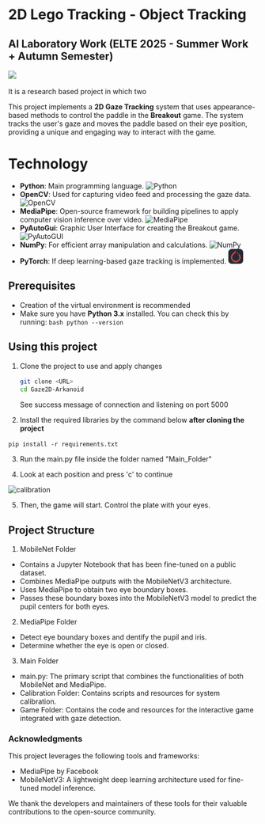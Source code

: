 # 2D Lego Tracking - Object Tracking 
## AI Laboratory Work (ELTE 2025 - Summer Work + Autumn Semester)
<img src = "https://eduscope.me/storage/app/media/pages/affiliated%20universities/LOGOS/ELTE.jpg">

It is a research based project in which two


This project implements a **2D Gaze Tracking** system that uses appearance-based methods to control the paddle in the **Breakout** game. The system tracks the user's gaze and moves the paddle based on their eye position, providing a unique and engaging way to interact with the game.

# Technology
- **Python**: Main programming language. ![Python](https://img.shields.io/badge/Python-3776AB?style=for-the-badge&logo=python&logoColor=white)
- **OpenCV**: Used for capturing video feed and processing the gaze data. <img src="https://github.com/tandpfun/skill-icons/blob/main/icons/OpenCV-Dark.svg" alt="OpenCV" width="30" />
- **MediaPipe**: Open-source framework for building pipelines to apply computer vision inference over video. <img src = "https://viz.mediapipe.dev/logo.png" alt = "MediaPipe" width = "30"/>
- **PyAutoGui**: Graphic User Interface for creating the Breakout game. <img src = "https://miro.medium.com/v2/resize:fit:1200/0*N2n8UFCISGIEr1lH.jpeg" alt = "PyAutoGUI" width = "50" />
- **NumPy**: For efficient array manipulation and calculations. <img src = "https://user-images.githubusercontent.com/50221806/86498208-af4bfe00-bd39-11ea-88fa-c747ae0ddd85.png" alt = "NumPy" width = "30"/>
- **PyTorch**: If deep learning-based gaze tracking is implemented. <img src="https://github.com/tandpfun/skill-icons/blob/main/icons/PyTorch-Dark.svg" alt="PyTorch" width="30" />

## Prerequisites
- Creation of the virtual environment is recommended
- Make sure you have **Python 3.x** installed. You can check this by running:
```bash python --version```

## Using this project

1. Clone the project to use and apply changes

   ```bash
   git clone <URL>
   cd Gaze2D-Arkanoid
   ```
   
   See success message of connection and listening on port 5000

2. Install the required libraries by the command below **after cloning the project**

```pip install -r requirements.txt```

3. Run the main.py file inside the folder named "Main_Folder"

4. Look at each position and press 'c' to continue

<img src = "https://media.springernature.com/lw685/springer-static/image/art%3A10.1007%2Fs11042-018-6490-7/MediaObjects/11042_2018_6490_Fig5_HTML.png" alt = "calibration">

5. Then, the game will start. Control the plate with your eyes.
## Project Structure

1. MobileNet Folder
- Contains a Jupyter Notebook that has been fine-tuned on a public dataset.
- Combines MediaPipe outputs with the MobileNetV3 architecture.
- Uses MediaPipe to obtain two eye boundary boxes.
- Passes these boundary boxes into the MobileNetV3 model to predict the pupil centers for both eyes.
  
2. MediaPipe Folder
- Detect eye boundary boxes and dentify the pupil and iris.
- Determine whether the eye is open or closed.
  
3. Main Folder
- main.py: The primary script that combines the functionalities of both MobileNet and MediaPipe.
- Calibration Folder: Contains scripts and resources for system calibration.
- Game Folder: Contains the code and resources for the interactive game integrated with gaze detection.


### Acknowledgments
This project leverages the following tools and frameworks:

- MediaPipe by Facebook
- MobileNetV3: A lightweight deep learning architecture used for fine-tuned model inference.

We thank the developers and maintainers of these tools for their valuable contributions to the open-source community.
